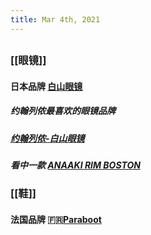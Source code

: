 ```yaml
---
title: Mar 4th, 2021
---
```


##
### [[眼镜]]
#### 日本品牌 [白山眼镜](http://hakusan-megane.co.jp/)
##### 约翰列侬最喜欢的眼镜品牌
##### [约翰列侬-白山眼镜](https://pic1.zhimg.com/80/v2-d889355ec18ec4b25b61eb4466d3e276_1440w.jpg?source=1940ef5c)
##### 看中一款 [ANAAKI RIM BOSTON](http://hakusan-megane.co.jp/originalframes/conbination/anaaki-rim-boston/)
#####
### [[鞋]]
#### 法国品牌 🇫🇷[Paraboot](https://www.paraboot.com/)
